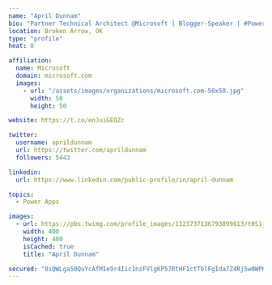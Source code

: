 ```yaml
---
name: "April Dunnam"
bio: "Partner Technical Architect @Microsoft | Blogger-Speaker | #PowerApps, #PowerAutomate, #Office365, #SharePoint | #WIT | #Karaoke Queen"
location: Broken Arrow, OK
type: "profile"
heat: 0

affiliation:
  name: Microsoft
  domain: microsoft.com
  images:
    - url: "/assets/images/organizations/microsoft.com-50x50.jpg"
      width: 50
      height: 50

website: https://t.co/enJuiGEQZc

twitter:
  username: aprildunnam
  url: https://twitter.com/aprildunnam
  followers: 5443

linkedin:
  url: https://www.linkedin.com/public-profile/in/april-dunnam

topics:
  - Power Apps

images:
  - url: https://pbs.twimg.com/profile_images/1323737136793899013/t0S1j_uM_400x400.jpg
    width: 400
    height: 400
    isCached: true
    title: "April Dunnam"

secured: "8iQWLga50QuYcAfMIe9r4Iic1nzFVlgKP57RtHF1ctTblFgIda7Z4Rj5w0WPKERg7z7pTFiRvt5U1FNmZTMZNjRZQtZCy4VXt+ql3T6eY0lz4kQaNxHFKadJkE+7pLn2shVzDjuGkGcQkQ5S80EwVtSeEjDOyOk7iTfmkEuRYRFqAKsct7Te6M8u+3/nt+YdNbHiYaCC34mgNk5butyM10SvhyDeC3CDr6rnYJR93x7XCRzSAh51krer5DxcplZVKcmTEGQa6anCSoTFdMF+qpCjwvLUGicOsoImZMW94eQgJ1QzALKE/g0OsUEHM9UvnvYqp5uGadP/icnLa7RPlmKrgKtT+hNh4Je9di+DupdQRbLq3FwYLu4UtaVdhtKEU54z2ptnbXHYBJJ7RsAn9D9TOImg/28LIi7e/zNYnO8=;CXBIzqK1lDYb1UWs9dnqhQ=="
---
```



